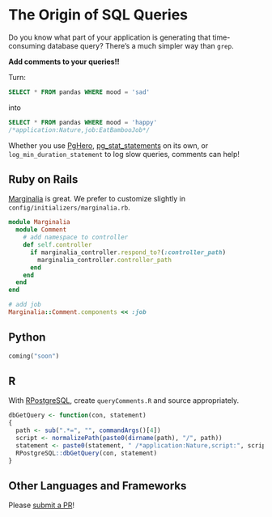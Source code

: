 # The Origin of SQL Queries

Do you know what part of your application is generating that time-consuming database query?  There’s a much simpler way than `grep`.

**Add comments to your queries!!**

Turn:

```sql
SELECT * FROM pandas WHERE mood = 'sad'
```

into

```sql
SELECT * FROM pandas WHERE mood = 'happy'
/*application:Nature,job:EatBambooJob*/
```

Whether you use [PgHero](https://github.com/ankane/pghero), [pg_stat_statements](https://www.postgresql.org/docs/current/static/pgstatstatements.html) on its own, or `log_min_duration_statement` to log slow queries, comments can help!

## Ruby on Rails

[Marginalia](https://github.com/basecamp/marginalia) is great.  We prefer to customize slightly in `config/initializers/marginalia.rb`.

```ruby
module Marginalia
  module Comment
    # add namespace to controller
    def self.controller
      if marginalia_controller.respond_to?(:controller_path)
        marginalia_controller.controller_path
      end
    end
  end
end

# add job
Marginalia::Comment.components << :job
```

## Python

```python
coming("soon")
```

## R

With [RPostgreSQL](https://cran.r-project.org/web/packages/RPostgreSQL/index.html), create `queryComments.R` and source appropriately.

```r
dbGetQuery <- function(con, statement)
{
  path <- sub(".*=", "", commandArgs()[4])
  script <- normalizePath(paste0(dirname(path), "/", path))
  statement <- paste0(statement, " /*application:Nature,script:", script, "*/")
  RPostgreSQL::dbGetQuery(con, statement)
}
```

## Other Languages and Frameworks

Please [submit a PR](https://github.com/ankane/shorts/pulls)!

